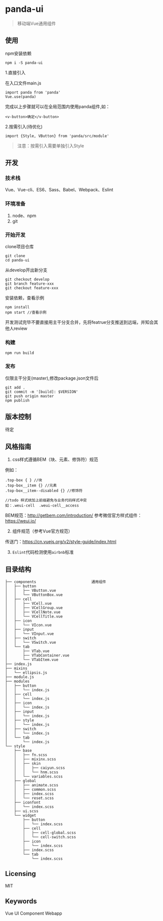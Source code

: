 # panda-ui
> 移动端Vue通用组件


## 使用


npm安装依赖

```shell
npm i -S panda-ui
```
1.直接引入

在入口文件main.js

```
import panda from 'panda'
Vue.use(panda)
```

完成以上步骤就可以在全局范围内使用panda组件,如：

```
<v-button>确定</v-button>
```
2.按需引入(待优化)

```
import {Style, VButton} from 'panda/src/module'
```
> 注意：按需引入需要单独引入Style


## 开发

### 技术栈
Vue、Vue-cli、ES6、Sass、Babel、Webpack、Eslint

### 环境准备
1. node、npm
2. git


### 开始开发

clone项目仓库

```shell
git clone
cd panda-ui
```
从develop开出新分支

```shell
git checkout develop
git branch feature-xxx
git checkout feature-xxx
```
安装依赖，查看示例

```shell
npm install
npm start //查看示例
```

开发测试完毕不要直接用主干分支合并，先将featrue分支推送到远端，并知会其他人review

### 构建


```shell
npm run build
```


### 发布

仅限主干分支(master),修改package.json文件后

```shell
git add .
git commit -m '[build]: $VERSION'
git push origin master
npm publish
```



## 版本控制

待定


## 风格指南

1. css样式遵循BEM（块、元素、修饰符）规范

例如：

```
.top-box { } //块
.top-box__item {} //元素
.top-box__item--disabled {} //修饰符

//todo 样式统加上前缀避免与业务代码样式冲突
如：.weui-cell  .weui-cell__access

```

BEM规范：http://getbem.com/introduction/
参考微信官方样式组件：https://weui.io/

2. 组件规范（参考Vue官方规范）

传送门：https://cn.vuejs.org/v2/style-guide/index.html

3. `Eslint`代码检测使用`airbnb`标准

## 目录结构

```
├── components                         通用组件
│   ├── button
│   │   ├── VButton.vue
│   │   └── VButtonBox.vue
│   ├── cell
│   │   ├── VCell.vue
│   │   ├── VCellGroup.vue
│   │   ├── VCellNote.vue
│   │   └── VCellTitle.vue
│   ├── icon
│   │   └── VIcon.vue
│   ├── input
│   │   └── VInput.vue
│   ├── switch
│   │   └── VSwitch.vue
│   └── tab
│       ├── VTab.vue
│       ├── VTabContainer.vue
│       └── VTabItem.vue
├── index.js
├── mixins
│   └── ellipsis.js
├── module.js
├── modules
│   ├── button
│   │   └── index.js
│   ├── cell
│   │   └── index.js
│   ├── icon
│   │   └── index.js
│   ├── input
│   │   └── index.js
│   ├── style
│   │   └── index.js
│   ├── switch
│   │   └── index.js
│   └── tab
│       └── index.js
└── style
    ├── base
    │   ├── fn.scss
    │   ├── mixinx.scss
    │   ├── skin
    │   │   ├── caiyun.scss
    │   │   └── hnm.scss
    │   └── variables.scss
    ├── global
    │   ├── animate.scss
    │   ├── common.scss
    │   ├── index.scss
    │   └── reset.scss
    ├── iconfont
    │   └── index.scss
    ├── ui.scss
    └── widget
        ├── button
        │   └── index.scss
        ├── cell
        │   ├── cell-global.scss
        │   └── cell-switch.scss
        ├── icon
        │   └── index.scss
        ├── index.scss
        └── tab
            └── index.scss
```


## Licensing

MIT

## Keywords

Vue UI Component Webapp





